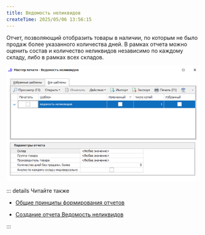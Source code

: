 ```yaml
---
title: Ведомость неликвидов
createTime: 2025/05/06 13:56:15
---
```

Отчет, позволяющий отобразить товары в наличии, по которым не было продаж более указанного количества дней. В рамках отчета можно оценить состав и количество неликвидов независимо по каждому складу, либо в рамках всех складов.

![](../../../assets/specification/vedomost_nelikvidov_1.png)

::: details Читайте также

- [Общие принципы формирования отчетов](../obshchie_printsipy_formirovaniya_otchetov.md)

- [Создание отчета Ведомость неликвидов](../../../work/otchety/skladskie_otchety/vedomost_nelikvidov.md)

:::